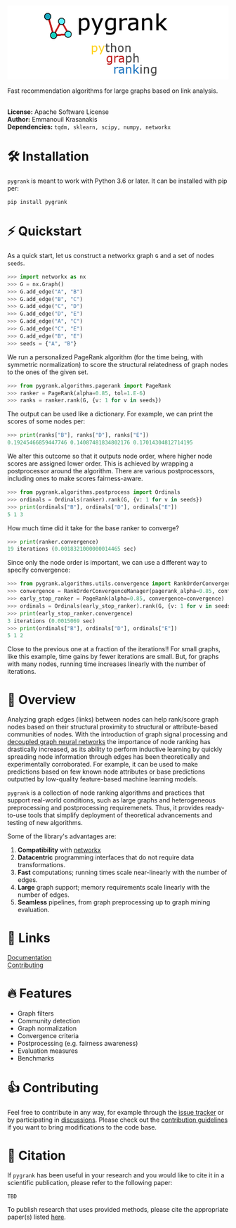 ![pygrank](tutorials/pygrank.png)

Fast recommendation algorithms for large graphs based on link analysis.
<br>
<br>

**License:** Apache Software License
<br>**Author:** Emmanouil Krasanakis
<br>**Dependencies:** `tqdm, sklearn, scipy, numpy, networkx`

# :hammer_and_wrench: Installation
`pygrank` is meant to work with Python 3.6 or later. It can be installed with pip per:
```
pip install pygrank
```

# :zap: Quickstart
As a quick start, let us construct a networkx graph `G` and a set of nodes `seeds`.

```python
>>> import networkx as nx
>>> G = nx.Graph()
>>> G.add_edge("A", "B")
>>> G.add_edge("B", "C")
>>> G.add_edge("C", "D")
>>> G.add_edge("D", "E")
>>> G.add_edge("A", "C")
>>> G.add_edge("C", "E")
>>> G.add_edge("B", "E")
>>> seeds = {"A", "B"}
```

We run a personalized PageRank algorithm (for the time being,
with symmetric normalization) to score the structural relatedness
of graph nodes to the ones of the given set. 
```python
>>> from pygrank.algorithms.pagerank import PageRank
>>> ranker = PageRank(alpha=0.85, tol=1.E-6)
>>> ranks = ranker.rank(G, {v: 1 for v in seeds})
```

The output can be used like a dictionary. For example, we can
print the scores of some nodes per:
```python
>>> print(ranks["B"], ranks["D"], ranks["E"])
0.19245466859447746 0.14087481834802176 0.17014304812714195
```

We alter this outcome so that it outputs node order, 
where higher node scores are assigned lower order. This is achieved
by wrapping a postprocessor around the algorithm. There are various
postprocessors, including ones to make scores fairness-aware.

```python
>>> from pygrank.algorithms.postprocess import Ordinals
>>> ordinals = Ordinals(ranker).rank(G, {v: 1 for v in seeds})
>>> print(ordinals["B"], ordinals["D"], ordinals["E"])
5 1 3
```

How much time did it take for the base ranker to converge?

```python
>>> print(ranker.convergence)
19 iterations (0.0018321000000014465 sec)
```

Since only the node order is important,
we can use a different way to specify convergence:

```python
>>> from pygrank.algorithms.utils.convergence import RankOrderConvergenceManager
>>> convergence = RankOrderConvergenceManager(pagerank_alpha=0.85, confidence=0.98) 
>>> early_stop_ranker = PageRank(alpha=0.85, convergence=convergence)
>>> ordinals = Ordinals(early_stop_ranker).rank(G, {v: 1 for v in seeds})
>>> print(early_stop_ranker.convergence)
3 iterations (0.0015069 sec)
>>> print(ordinals["B"], ordinals["D"], ordinals["E"])
5 1 2
```

Close to the previous one at a fraction of the iterations!!
For small graphs, like this example, time gains by fewer iterations 
are small. But, for graphs with many nodes, running time increases
linearly with the number of iterations.


# :brain: Overview
Analyzing graph edges (links) between nodes can help rank/score
graph nodes based on their structural proximity to structural
or attribute-based communities of nodes.
With the introduction of graph signal processing and
[decoupled graph neural networks]() the importance of node ranking has drastically 
increased, as its ability to perform inductive learning by quickly
spreading node information through edges has been theoretically and experimentally
corroborated. For example, it can be used to make predictions based on few known
node attributes or base predictions outputted by low-quality feature-based machine
learning models.

`pygrank` is a collection of node ranking algorithms and practices that 
support real-world conditions, such as large graphs and heterogeneous
preprocessing and postprocessing requiremenets. Thus, it provides
ready-to-use tools that simplify deployment of theoretical advancements
and testing of new algorithms.

Some of the library's advantages are:
1. **Compatibility** with [networkx](https://github.com/networkx/networkx)
2. **Datacentric** programming interfaces that do not require data transformations.
3. **Fast** computations; running times scale near-linearly with the number of edges.
4. **Large** graph support; memory requirements scale linearly with the number of edges.
5. **Seamless** pipelines, from graph preprocessing up to graph mining evaluation.


# :link: Links
[Documentation](tutorials/documentation.md)<br>
[Contributing](tutorials/contributing.md)

# :fire: Features
* Graph filters
* Community detection
* Graph normalization
* Convergence criteria
* Postprocessing (e.g. fairness awareness)
* Evaluation measures
* Benchmarks

# :thumbsup: Contributing
Feel free to contribute in any way, for example through the [issue tracker]() or by participating in [discussions]().
Please check out the [contribution guidelines](tutorials/contributing.md) if you want to bring modifications to the code base.
 
# :notebook: Citation
If `pygrank` has been useful in your research and you would like to cite it in a scientific publication, please refer to the following paper:
```
TBD
```
To publish research that uses provided methods, please cite the appropriate paper(s) listed [here](tutorials/citations.md).
